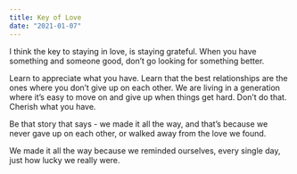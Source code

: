 ```yaml
---
title: Key of Love
date: "2021-01-07"
---
```


I think the key to staying in love, is staying grateful. When you have something and someone good, don’t go looking for something better.   

Learn to appreciate what you have. Learn that the best relationships are the ones where you don’t give up on each other. We are living in a generation where it’s easy to move on and give up when things get hard. Don’t do that. Cherish what you have.   

Be that story that says - we made it all the way, and that’s because we never gave up on each other, or walked away from the love we found.   

We made it all the way because we reminded ourselves, every single day, just how lucky we really were.
